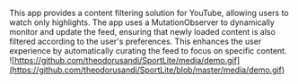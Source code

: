 This app provides a content filtering solution for YouTube, allowing users to watch only highlights. 
The app uses a MutationObserver to dynamically monitor and update the feed, ensuring that newly loaded content is also filtered according to the user's preferences. This enhances the user experience by automatically curating the feed to focus on specific content. \
![https://github.com/theodorusandi/SportLite/media/demo.gif](https://github.com/theodorusandi/SportLite/blob/master/media/demo.gif)
